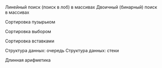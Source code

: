 Линейный поиск (поиск в лоб) в массивах 
Двоичный (бинарный) поиск в массивах 

Сортировка пузырьком

Сортировка выбором

Сортировка вставками

Структура данных: очередь
Структура данных: стеки

Длинная арифметика